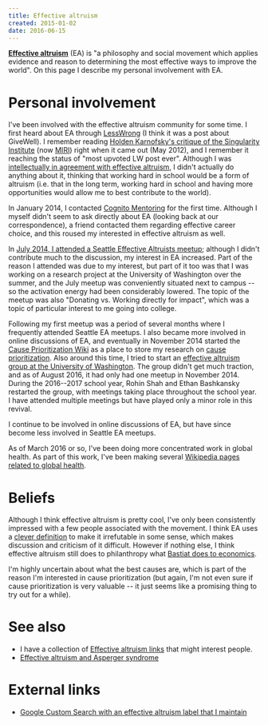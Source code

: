```yaml
---
title: Effective altruism
created: 2015-01-02
date: 2016-06-15
---
```


[**Effective altruism**](https://en.wikipedia.org/wiki/Effective_altruism) (EA) is "a philosophy and social movement which applies evidence and reason to determining the most effective ways to improve the world".
On this page I describe my personal involvement with EA.

# Personal involvement

I've been involved with the effective altruism community for some time.
I first heard about EA through [LessWrong]() (I think it was a post about GiveWell).
I remember reading [Holden Karnofsky's critique of the Singularity Institute](http://lesswrong.com/lw/cbs/thoughts_on_the_singularity_institute_si/) (now [MIRI](http://intelligence.org)) right when it came out (May 2012), and I remember it reaching the status of "most upvoted LW post ever".
Although I was [intellectually in agreement with effective altruism](https://www.quora.com/As-someone-who-is-intellectually-in-agreement-with-effective-altruism-but-hasnt-started-earning-money-of-my-own-how-can-I-best-contribute-to-the-Effective-Altruism-Forum), I didn't actually do anything about it, thinking that working hard in school would be a form of altruism (i.e. that in the long term, working hard in school and having more opportunities would allow me to best contribute to the world).

In January 2014, I contacted [Cognito Mentoring]() for the first time.
Although I myself didn't seem to ask directly about EA (looking back at our correspondence), a friend contacted them regarding effective career choice, and this roused my interested in effective altruism as well.

In [July 2014, I attended a Seattle Effective Altruists meetup](https://www.facebook.com/events/266352430227314/); although I didn't contribute much to the discussion, my interest in EA increased.
Part of the reason I attended was due to my interest, but part of it too was
that I was working on a research project at the University of Washington over
the summer, and the July meetup was conveniently situated next to campus -- so
the activation energy had been considerably lowered.
The topic of the meetup was also "Donating vs. Working directly for impact",
which was a topic of particular interest to me going into college.

Following my first meetup was a period of several months where I frequently attended Seattle EA meetups.
I also became more involved in online discussions of EA, and eventually in November 2014 started the [Cause Prioritization Wiki](http://causeprioritization.org/) as a place to store my research on [cause prioritization]().
Also around this time, I tried to start an [effective altruism group at the University of Washington](https://www.facebook.com/groups/EffectiveAltruismUW).
The group didn't get much traction, and as of August 2016, it had only had one
meetup in November 2014.
During the 2016--2017 school year, Rohin Shah and Ethan Bashkansky restarted
the group, with meetings taking place throughout the school year.
I have attended multiple meetings but have played only a minor role in this
revival.

I continue to be involved in online discussions of EA, but have since become less involved in Seattle EA meetups.

As of March 2016 or so, I've been doing more concentrated work in global health.
As part of this work, I've been making several [Wikipedia pages related to global health](wikipedia#global-health).

# Beliefs

Although I think effective altruism is pretty cool, I've only been consistently impressed with a few people associated with the movement.
I think EA uses a [clever definition](http://effective-altruism.com/ea/df/the_outside_critics_of_effective_altruism/26u) to make it irrefutable in some sense, which makes discussion and criticism of it difficult.
However if nothing else, I think effective altruism still does to philanthropy what [Bastiat does to economics](http://econlog.econlib.org/archives/2012/08/the_subtle_valu.html).

I'm highly uncertain about what the best causes are, which is part of the reason I'm interested in cause prioritization (but again, I'm not even sure if cause prioritization is very valuable -- it just seems like a promising thing to try out for a while).

# See also

- I have a collection of [Effective altruism links]() that might interest people.
- [Effective altruism and Asperger syndrome]()

# External links

* [Google Custom Search with an effective altruism label that I
  maintain](https://cse.google.com/cse/publicurl?cx=003462416774124900295:tgoyrxzwiha)
